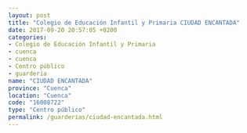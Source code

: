 ```yaml
---
layout: post
title: "Colegio de Educación Infantil y Primaria CIUDAD ENCANTADA"
date: 2017-09-20 20:57:05 +0200
categories:
- Colegio de Educación Infantil y Primaria
- cuenca
- cuenca
- Centro público
- guarderia
name: "CIUDAD ENCANTADA"
province: "Cuenca"
location: "Cuenca"
code: "16008722"
type: "Centro público"
permalink: /guarderias/ciudad-encantada.html
---
```

